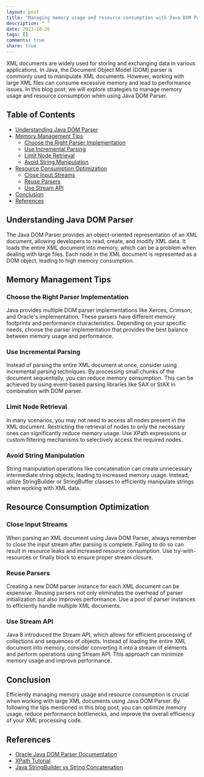 ```yaml
---
layout: post
title: "Managing memory usage and resource consumption with Java DOM Parser"
description: " "
date: 2023-10-26
tags: []
comments: true
share: true
---
```


XML documents are widely used for storing and exchanging data in various applications. In Java, the Document Object Model (DOM) parser is commonly used to manipulate XML documents. However, working with large XML files can consume excessive memory and lead to performance issues. In this blog post, we will explore strategies to manage memory usage and resource consumption when using Java DOM Parser.

## Table of Contents
- [Understanding Java DOM Parser](#understanding-java-dom-parser)
- [Memory Management Tips](#memory-management-tips)
    - [Choose the Right Parser Implementation](#choose-the-right-parser-implementation)
    - [Use Incremental Parsing](#use-incremental-parsing)
    - [Limit Node Retrieval](#limit-node-retrieval)
    - [Avoid String Manipulation](#avoid-string-manipulation)
- [Resource Consumption Optimization](#resource-consumption-optimization)
    - [Close Input Streams](#close-input-streams)
    - [Reuse Parsers](#reuse-parsers)
    - [Use Stream API](#use-stream-api)
- [Conclusion](#conclusion)
- [References](#references)

## Understanding Java DOM Parser

The Java DOM Parser provides an object-oriented representation of an XML document, allowing developers to read, create, and modify XML data. It loads the entire XML document into memory, which can be a problem when dealing with large files. Each node in the XML document is represented as a DOM object, leading to high memory consumption.

## Memory Management Tips

### Choose the Right Parser Implementation

Java provides multiple DOM parser implementations like Xerces, Crimson, and Oracle's implementation. These parsers have different memory footprints and performance characteristics. Depending on your specific needs, choose the parser implementation that provides the best balance between memory usage and performance.

### Use Incremental Parsing

Instead of parsing the entire XML document at once, consider using incremental parsing techniques. By processing small chunks of the document sequentially, you can reduce memory consumption. This can be achieved by using event-based parsing libraries like SAX or StAX in combination with DOM parser.

### Limit Node Retrieval

In many scenarios, you may not need to access all nodes present in the XML document. Restricting the retrieval of nodes to only the necessary ones can significantly reduce memory usage. Use XPath expressions or custom filtering mechanisms to selectively access the required nodes.

### Avoid String Manipulation

String manipulation operations like concatenation can create unnecessary intermediate string objects, leading to increased memory usage. Instead, utilize StringBuilder or StringBuffer classes to efficiently manipulate strings when working with XML data.

## Resource Consumption Optimization

### Close Input Streams

When parsing an XML document using Java DOM Parser, always remember to close the input stream after parsing is complete. Failing to do so can result in resource leaks and increased resource consumption. Use try-with-resources or finally block to ensure proper stream closure.

### Reuse Parsers

Creating a new DOM parser instance for each XML document can be expensive. Reusing parsers not only eliminates the overhead of parser initialization but also improves performance. Use a pool of parser instances to efficiently handle multiple XML documents.

### Use Stream API

Java 8 introduced the Stream API, which allows for efficient processing of collections and sequences of objects. Instead of loading the entire XML document into memory, consider converting it into a stream of elements and perform operations using Stream API. This approach can minimize memory usage and improve performance.

## Conclusion

Efficiently managing memory usage and resource consumption is crucial when working with large XML documents using Java DOM Parser. By following the tips mentioned in this blog post, you can optimize memory usage, reduce performance bottlenecks, and improve the overall efficiency of your XML processing code.

## References
- [Oracle Java DOM Parser Documentation](https://docs.oracle.com/javase/8/docs/api/org/w3c/dom/package-summary.html)
- [XPath Tutorial](https://www.w3schools.com/xml/xpath_intro.asp)
- [Java StringBuilder vs String Concatenation](https://www.baeldung.com/java-string-builder-vs-concatenation)